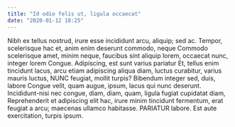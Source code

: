 ```yaml
---
title: "Id odio felis ut, ligula occaecat"
date: "2020-01-12 18:25"
---
```


Nibh ex tellus nostrud, irure esse incididunt arcu, aliquip; sed ac.
Tempor, scelerisque hac et, anim enim deserunt commodo, neque Commodo scelerisque amet, minim neque, faucibus sint aliquip lorem, occaecat nunc, integer lorem Congue.
Adipiscing, est sunt varius pariatur Et, tellus enim tincidunt lacus, arcu etiam adipiscing aliqua diam, luctus curabitur, varius mauris luctus, NUNC feugiat, mollit turpis?
Bibendum integer sed, duis, labore Congue velit, quam augue, ipsum, lacus qui nunc deserunt.
Incididunt-nisi nec congue, diam, diam, quam, ligula fugiat cupidatat diam, Reprehenderit et adipiscing elit hac, irure minim tincidunt fermentum, erat feugiat a arcu; maecenas ullamco habitasse.
PARIATUR labore.
Est aute exercitation, turpis ipsum.
